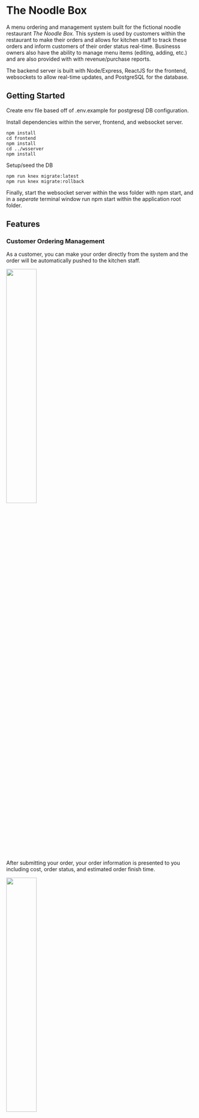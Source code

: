 # The Noodle Box

A menu ordering and management system built for the fictional noodle restaurant *The Noodle Box.* This system is used by customers within the restaurant to make their orders and allows for kitchen staff to track these orders and inform customers of their order status real-time. Businesss owners also have the ability to manage menu items (editing, adding, etc.) and are also provided with with revenue/purchase reports.

The backend server is built with Node/Express, ReactJS for the frontend, websockets to allow real-time updates, and PostgreSQL for the database.


## Getting Started

Create env file based off of .env.example for postgresql DB configuration.

Install dependencies within the server, frontend, and websocket server.

```
npm install
cd frontend
npm install
cd ../wsserver
npm install
```

Setup/seed the DB

```
npm run knex migrate:latest
npm run knex migrate:rollback
```

Finally, start the websocket server within the wss folder with npm start, and in a *seperate* terminal window run npm start within the application root folder.


## Features

### Customer Ordering Management

As a customer, you can make your order directly from the system and the order will be automatically pushed to the kitchen staff.

<img src="https://i.imgur.com/VXbRu6t.gif" width="40%" height="40%" align="middle" />


After submitting your order, your order information is presented to you including cost, order status, and estimated order finish time.

<img src="https://imgur.com/DREwCWm.jpg" width="40%" height="40%" align="middle" />

### Kitchen Tracking

Kitchen staff will have new orders directly pushed to their screen real-time using the websocket server. They can track orders from here and mark orders as complete.

When an order is marked complete by the kitchen staff, the customer is notified via their order information screen.

### Showing estimated time until order if finished

Both customers and kitchen staff see how long left until their order is ready (or expected to be ready). As the time gets closer to the expected finish time, it changes colour to yellow, and finally red if the order is late (it is expected by the kitchen staff that no orders go red). Once an order is marked finished by kitchen staff, the colour coding turns green.

<img src="https://i.imgur.com/zs07F2e.jpg" width="40%" height="40%" align="middle" />

<img src="https://i.imgur.com/5R1TOQf.jpg" width="40%" height="40%" align="middle" />

<img src="https://i.imgur.com/u7yy6vQ.jpg" width="40%" height="40%" align="middle" />



### Menu Managment

The system has the ability to edit/add menu items if logged in as the owner. The restaurant owner has the ability to mark items "sold out" which is updated real-time on the restaurant menu for customers.


### Business Intelligence

Revenue and sales tracking broken down by menu item type (Mains, Sides, Drink)

<img src="https://imgur.com/hvvh6aZ.jpg" width="40%" height="40%" align="middle" />

## Contributors

* <a href="https://github.com/kevin-rph-lee">Kevin Lee</a>